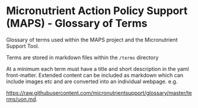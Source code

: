 # Micronutrient Action Policy Support (MAPS) - Glossary of Terms
Glossary of terms used within the MAPS project and the Micronutrient Support Tool.

Terms are stored in markdown files within the `/terms` directory

At a minimum each term must have a title and short description in the yaml front-matter.  Extended content can be included as markdown which can include images etc and are converted into an individual webpage. e.g. 


https://raw.githubusercontent.com/micronutrientsupport/glossary/master/terms/uon.md.



